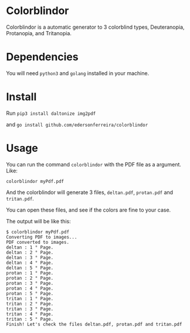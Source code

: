 # Colorblindor

Colorblindor is a automatic generator to 3 colorblind types, Deuteranopia, Protanopia, and Tritanopia.

# Dependencies

You will need `python3` and `golang` installed in your machine.

# Install

Run `pip3 install daltonize img2pdf`

and `go install github.com/edersonferreira/colorblindor`

# Usage

You can run the command `colorblindor` with the PDF file as a argument. Like:

`colorblindor myPdf.pdf`

And the colorblindor will generate 3 files, `deltan.pdf`, `protan.pdf` and `tritan.pdf`.

You can open these files, and see if the colors are fine to your case. 

The output will be like this:

```
$ colorblindor myPdf.pdf
Converting PDF to images...
PDF converted to images.
deltan : 1 ° Page.
deltan : 2 ° Page.
deltan : 3 ° Page.
deltan : 4 ° Page.
deltan : 5 ° Page.
protan : 1 ° Page.
protan : 2 ° Page.
protan : 3 ° Page.
protan : 4 ° Page.
protan : 5 ° Page.
tritan : 1 ° Page.
tritan : 2 ° Page.
tritan : 3 ° Page.
tritan : 4 ° Page.
tritan : 5 ° Page.
Finish! Let's check the files deltan.pdf, protan.pdf and tritan.pdf
```
